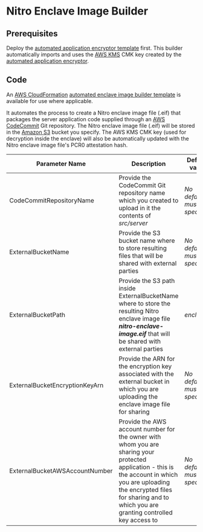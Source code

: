 # Nitro Enclave Image Builder

## Prerequisites

Deploy the [automated application encryptor template](../src/encryption/Deploy-ApplicationEncryptor-Cfn.yaml)
 first. This builder automatically imports and uses the [AWS KMS](https://aws.amazon.com/kms/)
 CMK key created by the [automated application encryptor](./Encryption.md#automated-application-encryptor).

## Code

An [AWS CloudFormation](https://aws.amazon.com/cloudformation/)
 [automated enclave image builder template](../src/builder/Deploy-NitroImageBuilder-Cfn.yaml)
 is available for use where applicable.

It automates the process to create a Nitro enclave image file (.eif) that packages the server
 application code supplied through an [AWS CodeCommit](https://aws.amazon.com/codecommit/) Git
 repository. The Nitro enclave image file (.eif) will be stored in the
 [Amazon S3](https://aws.amazon.com/s3/) bucket you specify. The AWS KMS CMK key
 (used for decryption inside the enclave) will also be automatically updated
 with the Nitro enclave image file's PCR0 attestation hash.

|Parameter Name                  |Description  |Default value                   |
|--------------------------------|-------------|--------------------------------|
|CodeCommitRepositoryName        |Provide the CodeCommit Git repository name which you created to upload in it the contents of *src/server* |*No default - must be specified*|
|ExternalBucketName              |Provide the S3 bucket name where to store resulting files that will be shared with external parties |*No default - must be specified*|
|ExternalBucketPath              |Provide the S3 path inside ExternalBucketName where to store the resulting Nitro enclave image file ***nitro-enclave-image.eif*** that will be shared with external parties |*enclave*|
|ExternalBucketEncryptionKeyArn  |Provide the ARN for the encryption key associated with the external bucket in which you are uploading the enclave image file for sharing |*No default - must be specified*|
|ExternalBucketAWSAccountNumber  |Provide the AWS account number for the owner with whom you are sharing your protected application - this is the account in which you are uploading the encrypted files for sharing and to which you are granting controlled key access to |*No default - must be specified*|
